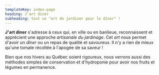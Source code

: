 ```yaml
---
templateKey: index-page
heading: J'art diner
subheading: tout un "art de jardiner pour le dîner" !
---
```


**J'art diner** s'adresse à ceux qui, en ville ou en banlieue, reconnaissent et apprécient une approche _artisanale du jardinage_.
Cet _art_ nous permet d'avoir un _dîner_ ou un repas de qualité et savoureux.
Il n'y a rien de mieux qu'une tomate récoltée à l'apogée de sa saveur !

Bien que nos hivers au Québec soient rigoureux, nous verrons aussi des méthodes simples de conservation et d'hydroponie pour avoir nos fruits et légumes en permanence.
